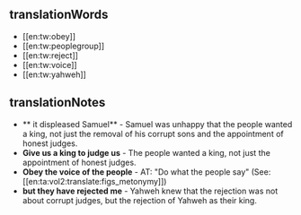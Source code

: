 ## translationWords

* [[en:tw:obey]]
* [[en:tw:peoplegroup]]
* [[en:tw:reject]]
* [[en:tw:voice]]
* [[en:tw:yahweh]]

## translationNotes

* ** it displeased Samuel** - Samuel was unhappy that the people wanted a king, not just the removal of his corrupt sons and the appointment of honest judges.
* **Give us a king to judge us** - The people wanted a king, not just the appointment of honest judges.
* **Obey the voice of the people** - AT: "Do what the people say" (See: [[en:ta:vol2:translate:figs_metonymy]])
* **but they have rejected me** - Yahweh knew that the rejection was not about corrupt judges, but the rejection of Yahweh as their king.
